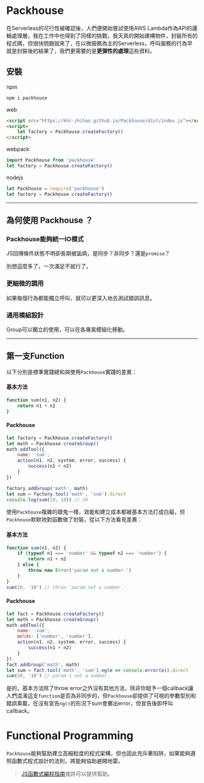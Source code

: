 # Packhouse

在Serverless的可行性被確認後，人們便開始嘗試使用AWS Lambda作為API的邏輯處理層，我在工作中也得到了同樣的挑戰，我天真的開始建構物件，封裝所有的程式碼，但很快問題就來了，在以微服務為主的Serverless，呼叫服務的行為早就是封裝後的結果了，我們更需要的是**更彈性的處理**這些資料。

## 安裝

npm
```bash
npm i packhouse
```

web
```html
<script src="https://khc-zhihao.github.io/Packhouse/dist/index.js"></script>
<script>
    let factory = Packhouse.createFactory()
</script>
```

webpack
```js
import Packhouse from 'packhouse'
let factory = Packhouse.createFactory()
```

nodejs
```js
let Packhouse = require('packhouse')
let factory = Packhouse.createFactory()
```

---

## 為何使用 Packhouse ？

### Packhouse能夠統一IO模式

JS回傳條件狀態不明卻長期被詬病，是同步？非同步？還是`promise`？

別想這麼多了，一次滿足不就行了。

### 更細微的調用

如果每個行為都能獨立呼叫，就可以更深入地去測試錯誤訊息。

### 通用模組設計

Group可以獨立的使用，可以在各專案模組化移動。

---

## 第一支Function

以下分別是標準實踐總和與使用`Packhouse`實踐的差異：

#### 基本方法

```js
function sum(n1, n2) {
    return n1 + n2
}
```

#### Packhouse

```js
let factory = Packhouse.createFactory()
let math = Packhouse.createGroup()
math.addTool({
    name: 'sum',
    action(n1, n2, system, error, success) {
        success(n1 + n2)
    }
})

factory.addGroup('math', math)
let sum = factory.tool('math', 'sum').direct
console.log(sum(10, 10)) // 20
```

使用`Packhouse`複雜的跟鬼一樣，效能和建立成本都被基本方法打成白癡，但`Packhouse`默默地對函數做了封裝，從以下方法看見差異：

#### 基本方法

```js
function sum(n1, n2) {
    if (typeof n1 === 'number' && typeof n2 === 'number') {
        return n1 + n2
    } else {
        throw new Error('param not a number.')
    }
}
sum(10, '10') // throw 'param not a number.'
```

#### Packhouse

```js
let fact = Packhouse.createFactory()
let math = Packhouse.createGroup()
math.addTool({
    name: 'sum',
    molds: ['number', 'number'],
    action(n1, n2, system, error, success) {
        success(n1 + n2)
    }
})
fact.addGroup('math', math)
let sum = fact.tool('math', 'sum').ng(e => console.error(e)).direct
sum(10, '10') // param 1 not a number.
```

是的，基本方法除了throw error之外沒有其他方法，除非你賦予一個callback讓人們混淆這支`function`是否為非同步的，但`Packhouse`卻提供了可視的參數型別和錯誤乘載，在沒有宣告`ng()`的形況下sum會擲出error，但宣告後即呼叫callback。

# Functional Programming

`Packhouse`能夠幫助建立高細粒度的程式架構，但也因此充斥著陷阱，如果能夠遵照函數式程式設計的法則，將能夠協助避開地雷。

>[JS函數式編程指南](https://yucj.gitbooks.io/mostly-adequate-guide-traditional-chinese/content/)或許可以提供幫助。
